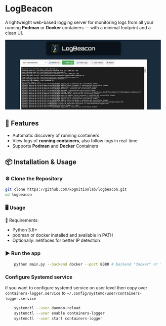 # LogBeacon

A lightweight web-based logging server for monitoring logs from all your running **Podman** or **Docker** containers — with a minimal footprint and a clean UI.

![Screenshot LogBeacon](src/assets/screenshot.png)

## 🚀 Features

- Automatic discovery of running containers
- View logs of **running containers**, also follow logs in real-time
- Supports **Podman** and **Docker** Containers

## 📦 Installation & Usage

### ⚙️ Clone the Repository

```bash
git clone https://github.com/kognitionlab/logbeacon.git
cd logbeacon
```

### 🖥️ Usage
📌 Requirements:
* Python 3.8+
* podman or docker installed and available in PATH
* Optionally: netifaces for better IP detection

### ▶️ Run the app
```bash
    python main.py --backend docker --port 8080 # backend "docker" or "podman"
```

### Configure Systemd service
if you want to configure systemd service on user level then copy over `containers-logger.service` to `~/.config/systemd/user/containers-logger.service`
```bash
    systemctl --user daemon-reload
    systemctl --user enable containers-logger
    systemctl --user start containers-logger
```

